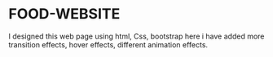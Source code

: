# FOOD-WEBSITE
I designed this web page using  html, Css, bootstrap here i have added more transition effects, hover effects, different animation effects.
